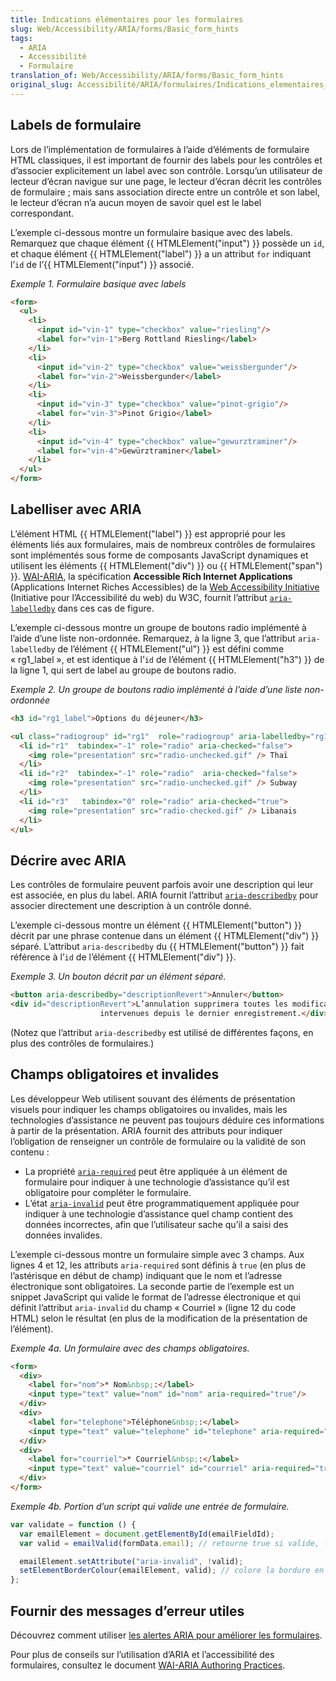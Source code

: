 ```yaml
---
title: Indications élémentaires pour les formulaires
slug: Web/Accessibility/ARIA/forms/Basic_form_hints
tags:
  - ARIA
  - Accessibilité
  - Formulaire
translation_of: Web/Accessibility/ARIA/forms/Basic_form_hints
original_slug: Accessibilité/ARIA/formulaires/Indications_elementaires_pour_les_formulaires
---
```

## Labels de formulaire

Lors de l’implémentation de formulaires à l’aide d’éléments de formulaire HTML classiques, il est important de fournir des labels pour les contrôles et d’associer explicitement un label avec son contrôle. Lorsqu’un utilisateur de lecteur d’écran navigue sur une page, le lecteur d’écran décrit les contrôles de formulaire ; mais sans association directe entre un contrôle et son label, le lecteur d’écran n’a aucun moyen de savoir quel est le label correspondant.

L’exemple ci-dessous montre un formulaire basique avec des labels. Remarquez que chaque élément {{ HTMLElement("input") }} possède un `id`, et chaque élément {{ HTMLElement("label") }} a un attribut `for` indiquant l’`id` de l’{{ HTMLElement("input") }} associé.

_Exemple 1. Formulaire basique avec labels_

```html
<form>
  <ul>
    <li>
      <input id="vin-1" type="checkbox" value="riesling"/>
      <label for="vin-1">Berg Rottland Riesling</label>
    </li>
    <li>
      <input id="vin-2" type="checkbox" value="weissbergunder"/>
      <label for="vin-2">Weissbergunder</label>
    </li>
    <li>
      <input id="vin-3" type="checkbox" value="pinot-grigio"/>
      <label for="vin-3">Pinot Grigio</label>
    </li>
    <li>
      <input id="vin-4" type="checkbox" value="gewurztraminer"/>
      <label for="vin-4">Gewürztraminer</label>
    </li>
  </ul>
</form>
```

## Labelliser avec ARIA

L’élément HTML {{ HTMLElement("label") }} est approprié pour les éléments liés aux formulaires, mais de nombreux contrôles de formulaires sont implémentés sous forme de composants JavaScript dynamiques et utilisent les éléments {{ HTMLElement("div") }} ou {{ HTMLElement("span") }}. [WAI-ARIA](http://www.w3.org/WAI/intro/aria.php), la spécification **Accessible Rich Internet Applications** (Applications Internet Riches Accessibles) de la [Web Accessibility Initiative](http://www.w3.org/WAI/) (Initiative pour l’Accessibilité du web) du W3C, fournit l’attribut [`aria-labelledby`](http://www.w3.org/TR/2010/WD-wai-aria-20100916/states_and_properties#aria-labelledby) dans ces cas de figure.

L’exemple ci-dessous montre un groupe de boutons radio implémenté à l’aide d’une liste non-ordonnée. Remarquez, à la ligne 3, que l’attribut `aria-labelledby` de l’élément {{ HTMLElement("ul") }} est défini comme «&nbsp;rg1_label&nbsp;», et est identique à l’`id` de l’élément {{ HTMLElement("h3") }} de la ligne 1, qui sert de label au groupe de boutons radio.

_Exemple 2. Un groupe de boutons radio implémenté à l’aide d’une liste non-ordonnée_

```html
<h3 id="rg1_label">Options du déjeuner</h3>

<ul class="radiogroup" id="rg1"  role="radiogroup" aria-labelledby="rg1_label">
  <li id="r1"  tabindex="-1" role="radio" aria-checked="false">
    <img role="presentation" src="radio-unchecked.gif" /> Thaï
  </li>
  <li id="r2"  tabindex="-1" role="radio"  aria-checked="false">
    <img role="presentation" src="radio-unchecked.gif" /> Subway
  </li>
  <li id="r3"   tabindex="0" role="radio" aria-checked="true">
    <img role="presentation" src="radio-checked.gif" /> Libanais
  </li>
</ul>
```

## Décrire avec ARIA

Les contrôles de formulaire peuvent parfois avoir une description qui leur est associée, en plus du label. ARIA fournit l’attribut [`aria-describedby`](http://www.w3.org/TR/2010/WD-wai-aria-20100916/states_and_properties#aria-describedby) pour associer directement une description à un contrôle donné.

L’exemple ci-dessous montre un élément {{ HTMLElement("button") }} décrit par une phrase contenue dans un élément {{ HTMLElement("div") }} séparé. L’attribut `aria-describedby` du {{ HTMLElement("button") }} fait référence à l’`id` de l’élément {{ HTMLElement("div") }}.

_Exemple 3. Un bouton décrit par un élément séparé._

```html
<button aria-describedby="descriptionRevert">Annuler</button>
<div id="descriptionRevert">L’annulation supprimera toutes les modifications
                    intervenues depuis le dernier enregistrement.</div>
```

(Notez que l’attribut `aria-describedby` est utilisé de différentes façons, en plus des contrôles de formulaires.)

## Champs obligatoires et invalides

Les développeur Web utilisent souvant des éléments de présentation visuels pour indiquer les champs obligatoires ou invalides, mais les technologies d’assistance ne peuvent pas toujours déduire ces informations à partir de la présentation. ARIA fournit des attributs pour indiquer l’obligation de renseigner un contrôle de formulaire ou la validité de son contenu&nbsp;:

- La propriété [`aria-required`](http://www.w3.org/TR/2010/WD-wai-aria-20100916/states_and_properties#aria-required) peut être appliquée à un élément de formulaire pour indiquer à une technologie d’assistance qu’il est obligatoire pour compléter le formulaire.
- L’état [`aria-invalid`](http://www.w3.org/TR/2010/WD-wai-aria-20100916/states_and_properties#aria-invalid) peut être programmatiquement appliquée pour indiquer à une technologie d’assistance quel champ contient des données incorrectes, afin que l’utilisateur sache qu’il a saisi des données invalides.

L’exemple ci-dessous montre un formulaire simple avec 3 champs. Aux lignes 4 et 12, les attributs `aria-required` sont définis à `true` (en plus de l’astérisque en début de champ) indiquant que le nom et l’adresse électronique sont obligatoires. La seconde partie de l’exemple est un snippet JavaScript qui valide le format de l’adresse électronique et qui définit l’attribut `aria-invalid` du champ «&nbsp;Courriel&nbsp;» (ligne 12 du code HTML) selon le résultat (en plus de la modification de la présentation de l’élément).

_Exemple 4a. Un formulaire avec des champs obligatoires._

```html
<form>
  <div>
    <label for="nom">* Nom&nbsp;:</label>
    <input type="text" value="nom" id="nom" aria-required="true"/>
  </div>
  <div>
    <label for="telephone">Téléphone&nbsp;:</label>
    <input type="text" value="telephone" id="telephone" aria-required="false"/>
  </div>
  <div>
    <label for="courriel">* Courriel&nbsp;:</label>
    <input type="text" value="courriel" id="courriel" aria-required="true"/>
  </div>
</form>
```

_Exemple 4b. Portion d’un script qui valide une entrée de formulaire._

```js
var validate = function () {
  var emailElement = document.getElementById(emailFieldId);
  var valid = emailValid(formData.email); // retourne true si valide, false dans le cas contraire

  emailElement.setAttribute("aria-invalid", !valid);
  setElementBorderColour(emailElement, valid); // colore la bordure en rouge sur le second argument est false
};
```

## Fournir des messages d’erreur utiles

Découvrez comment utiliser [les alertes ARIA pour améliorer les formulaires](/fr/docs/Accessibilité/ARIA/formulaires/Alertes).

Pour plus de conseils sur l’utilisation d’ARIA et l’accessibilité des formulaires, consultez le document [WAI-ARIA Authoring Practices](http://www.w3.org/TR/wai-aria-practices/).
